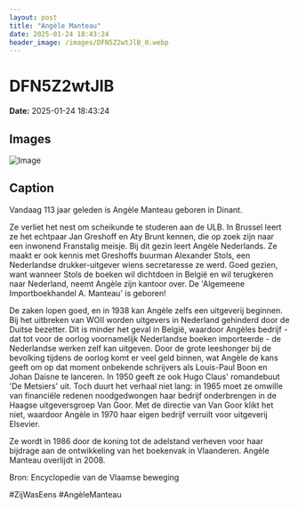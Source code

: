```yaml
---
layout: post
title: "Angèle Manteau"
date: 2025-01-24 18:43:24
header_image: /images/DFN5Z2wtJlB_0.webp
---
```


# DFN5Z2wtJlB

**Date:** 2025-01-24 18:43:24

## Images

![Image](/zij.was.eens/images/DFN5Z2wtJlB_0.webp)

## Caption

Vandaag 113 jaar geleden is Angèle Manteau geboren in Dinant. 

Ze verliet het nest om scheikunde te studeren aan de ULB. In Brussel leert ze het echtpaar Jan Greshoff en Aty Brunt kennen, die op zoek zijn naar een inwonend Franstalig meisje. Bij dit gezin leert Angèle Nederlands. Ze maakt er ook kennis met Greshoffs buurman Alexander Stols, een Nederlandse drukker-uitgever wiens secretaresse ze werd. Goed gezien, want wanneer Stols de boeken wil dichtdoen in België en wil terugkeren naar Nederland, neemt Angèle zijn kantoor over. De 'Algemeene Importboekhandel A. Manteau' is geboren! 

De zaken lopen goed, en in 1938 kan Angèle zelfs een uitgeverij beginnen. Bij het uitbreken van WOII worden uitgevers in Nederland gehinderd door de Duitse bezetter. Dit is minder het geval in België, waardoor Angèles bedrijf - dat tot voor de oorlog voornamelijk Nederlandse boeken importeerde - de Nederlandse werken zelf kan uitgeven. Door de grote leeshonger bij de bevolking tijdens de oorlog komt er veel geld binnen, wat Angèle de kans geeft om op dat moment onbekende schrijvers als Louis-Paul Boon en Johan Daisne te lanceren. In 1950 geeft ze ook Hugo Claus' romandebuut 'De Metsiers' uit. Toch duurt het verhaal niet lang: in 1965 moet ze omwille van financiële redenen noodgedwongen haar bedrijf onderbrengen in de Haagse uitgeversgroep Van Goor. Met de directie van Van Goor klikt het niet, waardoor Angèle in 1970 haar eigen bedrijf verruilt voor uitgeverij Elsevier. 

Ze wordt in 1986 door de koning tot de adelstand verheven voor haar bijdrage aan de ontwikkeling van het boekenvak in Vlaanderen. Angèle Manteau overlijdt in 2008.

Bron: Encyclopedie van de Vlaamse beweging

#ZijWasEens #AngèleManteau

